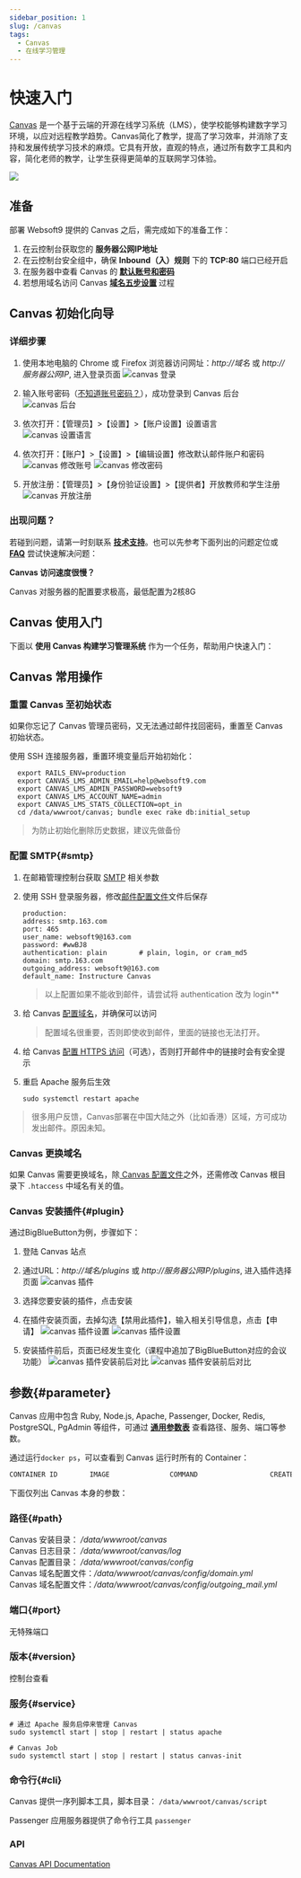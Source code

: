 ```yaml
---
sidebar_position: 1
slug: /canvas
tags:
  - Canvas
  - 在线学习管理
---
```


# 快速入门

[Canvas](https://www.instructure.com/canvas/) 是一个基于云端的开源在线学习系统（LMS），使学校能够构建数字学习环境，以应对远程教学趋势。Canvas简化了教学，提高了学习效率，并消除了支持和发展传统学习技术的麻烦。它具有开放，直观的特点，通过所有数字工具和内容，简化老师的教学，让学生获得更简单的互联网学习体验。

![](https://libs.websoft9.com/Websoft9/DocsPicture/en/canvas/canvas-gui-websoft9.png)

## 准备

部署 Websoft9 提供的 Canvas 之后，需完成如下的准备工作：

1. 在云控制台获取您的 **服务器公网IP地址** 
2. 在云控制台安全组中，确保 **Inbound（入）规则** 下的 **TCP:80** 端口已经开启
3. 在服务器中查看 Canvas 的 **[默认账号和密码](./user/credentials)**  
4. 若想用域名访问  Canvas **[域名五步设置](./administrator/domain_step)** 过程


## Canvas 初始化向导

### 详细步骤

1. 使用本地电脑的 Chrome 或 Firefox 浏览器访问网址：*http://域名* 或 *http://服务器公网IP*, 进入登录页面
   ![canvas 登录](https://libs.websoft9.com/Websoft9/DocsPicture/zh/canvas/canvas-login-websoft9.png)

2. 输入账号密码（[不知道账号密码？](./user/credentials)），成功登录到 Canvas 后台  
   ![canvas 后台](https://libs.websoft9.com/Websoft9/DocsPicture/zh/canvas/canvas-console001-websoft9.png)

3. 依次打开：【管理员】>【设置】>【账户设置】设置语言  
   ![canvas 设置语言](https://libs.websoft9.com/Websoft9/DocsPicture/zh/canvas/canvas-setlanguage-websoft9.png)

4. 依次打开：【账户】>【设置】>【编辑设置】修改默认邮件账户和密码
   ![canvas 修改账号](https://libs.websoft9.com/Websoft9/DocsPicture/zh/canvas/canvas-setaccount001-websoft9.png)
   ![canvas 修改密码](https://libs.websoft9.com/Websoft9/DocsPicture/zh/canvas/canvas-setaccount002-websoft9.png)

5. 开放注册：【管理员】>【身份验证设置】>【提供者】开放教师和学生注册 
   ![canvas 开放注册](https://libs.websoft9.com/Websoft9/DocsPicture/zh/canvas/canvas-register-websoft9.png)

### 出现问题？

若碰到问题，请第一时刻联系 **[技术支持](./helpdesk)**。也可以先参考下面列出的问题定位或  **[FAQ](./faq#setup)** 尝试快速解决问题：

**Canvas 访问速度很慢？**

Canvas 对服务器的配置要求极高，最低配置为2核8G

## Canvas 使用入门

下面以 **使用 Canvas 构建学习管理系统** 作为一个任务，帮助用户快速入门：


## Canvas 常用操作

### 重置 Canvas 至初始状态

如果你忘记了 Canvas  管理员密码，又无法通过邮件找回密码，重置至 Canvas 初始状态。

使用 SSH 连接服务器，重置环境变量后开始初始化：

```
  export RAILS_ENV=production
  export CANVAS_LMS_ADMIN_EMAIL=help@websoft9.com
  export CANVAS_LMS_ADMIN_PASSWORD=websoft9
  export CANVAS_LMS_ACCOUNT_NAME=admin
  export CANVAS_LMS_STATS_COLLECTION=opt_in
  cd /data/wwwroot/canvas; bundle exec rake db:initial_setup
```

> 为防止初始化删除历史数据，建议先做备份

### 配置 SMTP{#smtp}

1. 在邮箱管理控制台获取 [SMTP](./administrator/smtp) 相关参数

2. 使用 SSH 登录服务器，修改[邮件配置文件](#path)文件后保存
   ```
   production:
   address: smtp.163.com
   port: 465
   user_name: websoft9@163.com
   password: #wwBJ8
   authentication: plain        # plain, login, or cram_md5
   domain: smtp.163.com
   outgoing_address: websoft9@163.com
   default_name: Instructure Canvas
   ```
   > 以上配置如果不能收到邮件，请尝试将 authentication 改为 login**

3. 给 Canvas [配置域名](./administrator/domain_step)，并确保可以访问

   > 配置域名很重要，否则即使收到邮件，里面的链接也无法打开。

4. 给 Canvas [配置 HTTPS 访问](./administrator/domain_https)（可选），否则打开邮件中的链接时会有安全提示

4. 重启 Apache 服务后生效
   ```
   sudo systemctl restart apache
   ```

> 很多用户反馈，Canvas部署在中国大陆之外（比如香港）区域，方可成功发出邮件。原因未知。


### Canvas 更换域名

如果 Canvas 需要更换域名，除[ Canvas 配置文件](#path)之外，还需修改 Canvas 根目录下 `.htaccess` 中域名有关的值。  


### Canvas 安装插件{#plugin}

通过BigBlueButton为例，步骤如下：

1. 登陆 Canvas 站点

2. 通过URL：*http://域名/plugins* 或 *http://服务器公网IP/plugins*, 进入插件选择页面
   ![canvas 插件](https://libs.websoft9.com/Websoft9/DocsPicture/zh/canvas/canvas-plugin01-websoft9.png)

3. 选择您要安装的插件，点击安装

4. 在插件安装页面，去掉勾选【禁用此插件】，输入相关引导信息，点击【申请】
   ![canvas 插件设置](https://libs.websoft9.com/Websoft9/DocsPicture/zh/canvas/canvas-plugin02-websoft9.png)
   ![canvas 插件设置](https://libs.websoft9.com/Websoft9/DocsPicture/zh/canvas/canvas-plugin03-websoft9.png)

5. 安装插件前后，页面已经发生变化（课程中追加了BigBlueButton对应的会议功能）
   ![canvas 插件安装前后对比](https://libs.websoft9.com/Websoft9/DocsPicture/zh/canvas/canvas-plugin04-websoft9.png)
   ![canvas 插件安装前后对比](https://libs.websoft9.com/Websoft9/DocsPicture/zh/canvas/canvas-plugin05-websoft9.png)

## 参数{#parameter}

Canvas 应用中包含 Ruby, Node.js, Apache, Passenger, Docker, Redis, PostgreSQL, PgAdmin 等组件，可通过 **[通用参数表](./setup/parameter)** 查看路径、服务、端口等参数。

通过运行`docker ps`，可以查看到 Canvas 运行时所有的 Container：

```bash
CONTAINER ID        IMAGE               COMMAND                  CREATED             STATUS              PORTS                                NAMES
```


下面仅列出 Canvas 本身的参数：

### 路径{#path}

Canvas 安装目录： */data/wwwroot/canvas*  
Canvas 日志目录： */data/wwwroot/canvas/log*  
Canvas 配置目录： */data/wwwroot/canvas/config*  
Canvas 域名配置文件：*/data/wwwroot/canvas/config/domain.yml*  
Canvas 域名配置文件：*/data/wwwroot/canvas/config/outgoing_mail.yml*  

### 端口{#port}

无特殊端口

### 版本{#version}

控制台查看

### 服务{#service}

```shell
# 通过 Apache 服务启停来管理 Canvas
sudo systemctl start | stop | restart | status apache

# Canvas Job
sudo systemctl start | stop | restart | status canvas-init
```

### 命令行{#cli}

Canvas 提供一序列脚本工具，脚本目录： `/data/wwwroot/canvas/script`  

Passenger 应用服务器提供了命令行工具 `passenger`  

### API

[Canvas API Documentation](https://community.canvaslms.com/t5/Academic-Benchmarks-Basics/API-Documentation-Overview/ta-p/474357)